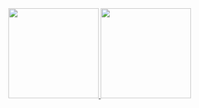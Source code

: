 



  <a href="https://github.com/antoonioaldisio">
  <img height="180px" src="https://github-readme-stats.vercel.app/api?username=antoonioaldisio&show_icons=true&theme=dark&include_all_commits=true&count_private=true"/>


  <img height="180px" src="https://github-readme-stats.vercel.app/api/top-langs/?username=antoonioaldisio&layout=compact&langs_count=7&theme=dark"/>

